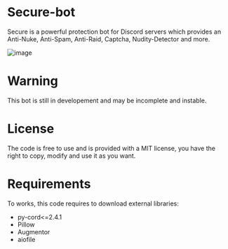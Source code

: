 # Secure-bot
Secure is a powerful protection bot for Discord servers which provides an Anti-Nuke, Anti-Spam, Anti-Raid, Captcha, Nudity-Detector and more.

![image](https://github.com/Dreynd-Dev/Secure-bot/assets/130786969/9eab6969-cfe8-47d1-b45d-e320574a28ea)

# Warning
This bot is still in developement and may be incomplete and instable.

# License
The code is free to use and is provided with a MIT license, you have the right to copy, modify and use it as you want.

# Requirements
To works, this code requires to download external libraries:
  - py-cord<=2.4.1
  - Pillow
  - Augmentor
  - aiofile
